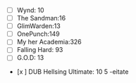 - [ ] Wynd: 10
- [ ] The Sandman:16
- [ ] GlimWarden:13
- [ ] OnePunch:149
- [ ] My her Academia:326
- [ ] Falling Hard: 93
- [ ] G.O.D: 13
- [x ] DUB Hellsing Ultimate: 10
5
-eitate
<!--stackedit_data:
eyJoaXN0b3J5IjpbLTEwODY4MDU3MTcsNjM5MDY2MzcsLTIwND
M2Nzg2NjRdfQ==
-->